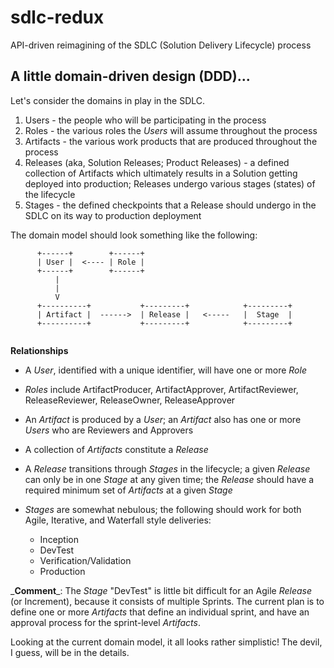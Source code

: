 # sdlc-redux
API-driven reimagining of the SDLC (Solution Delivery Lifecycle) process

## A little domain-driven design (**DDD**)...
Let's consider the domains in play in the SDLC.
1) Users - the people who will be participating in the process
2) Roles - the various roles the *Users* will assume throughout the process
3) Artifacts - the various work products that are produced throughout the process
4) Releases (aka, Solution Releases; Product Releases) - a defined collection of Artifacts which ultimately results in a Solution getting deployed into production; Releases undergo various stages (states) of the lifecycle
5) Stages - the defined checkpoints that a Release should undergo in the SDLC on its way to production deployment

The domain model should look something like the following:


```
      +------+        +------+
      | User |  <---- | Role |  
      +------+        +------+
          |
          |
          V
      +----------+           +---------+            +---------+  
      | Artifact |  ------>  | Release |   <-----   |  Stage  | 
      +----------+           +---------+            +---------+


```
__Relationships__

- A _User_, identified with a unique identifier, will have one or more _Role_

- _Roles_ include ArtifactProducer, ArtifactApprover, ArtifactReviewer, ReleaseReviewer, ReleaseOwner, ReleaseApprover 

- An _Artifact_ is produced by a _User_; an _Artifact_ also has one or more _Users_ who are Reviewers and Approvers

- A collection of _Artifacts_ constitute a _Release_

- A _Release_ transitions through _Stages_ in the lifecycle; a given _Release_ can only be in one _Stage_ at any given time; the _Release_ should have a required minimum set of _Artifacts_ at a given _Stage_

- _Stages_ are somewhat nebulous; the following should work for both Agile, Iterative, and Waterfall style deliveries: 
  - Inception
  - DevTest
  - Verification/Validation
  - Production

\_**Comment**\_: The _Stage_ "DevTest" is little bit difficult for an Agile _Release_ (or Increment), because it consists of multiple Sprints. The current plan is to define one or more _Artifacts_ that define an individual sprint, and have an approval process for the sprint-level _Artifacts_.

Looking at the current domain model, it all looks rather simplistic! The devil, I guess, will be in the details.
